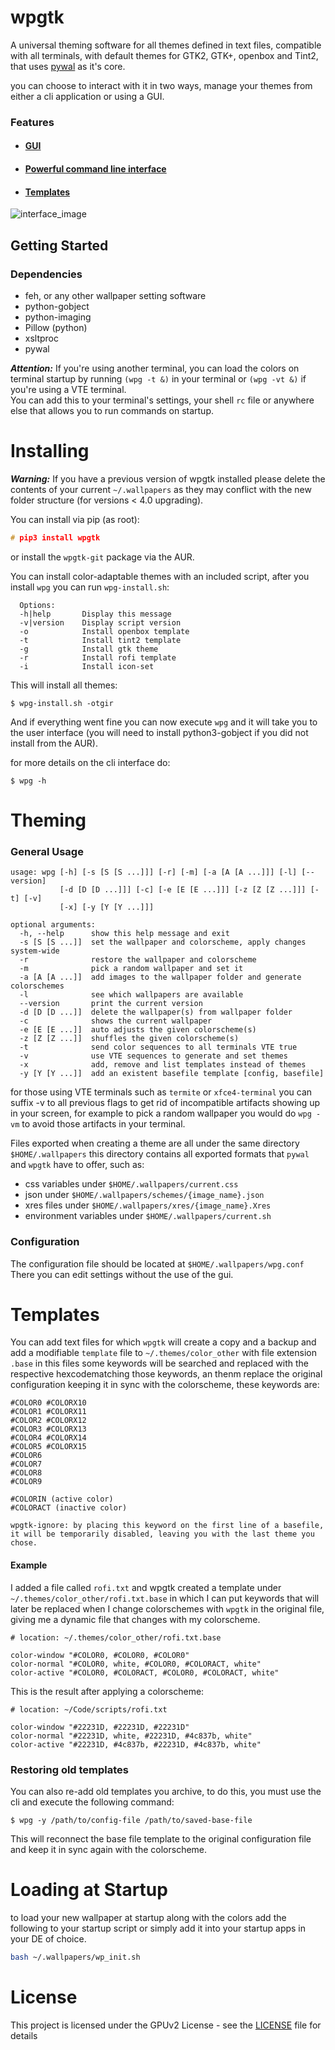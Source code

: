 
# wpgtk

A universal theming software for all themes 
defined in text files, compatible with all terminals, 
with default themes for GTK2, GTK+, openbox and Tint2, that uses 
[pywal](https://github.com/dylanaraps/pywal) as it's core.

you can choose to interact with it in two ways, manage your themes 
from either a cli application or using a GUI.

### Features

* #### [GUI](https://gfycat.com/RigidAnxiousElk)

* #### [Powerful command line interface](https://gfycat.com/NeighboringSarcasticEquine)

* #### [Templates](https://gfycat.com/VacantHeavyAmericansaddlebred)


![interface_image](http://i.imgur.com/2cquXzm.png)



## Getting Started

### Dependencies

* feh, or any other wallpaper setting software
* python-gobject
* python-imaging
* Pillow (python)
* xsltproc
* pywal

**_Attention:_** If you're using another terminal, you can load the colors on terminal startup
by running `(wpg -t &)` in your terminal or `(wpg -vt &)` if you're using a VTE terminal.  
You can add this to your terminal's settings, your shell `rc` file or anywhere else 
that allows you to run commands on startup.

# Installing

**_Warning:_** If you have a previous version of wpgtk installed
please delete the contents of your current `~/.wallpapers` as 
they may conflict with the new folder structure (for versions < 4.0 upgrading).

You can install via pip (as root):

```c
# pip3 install wpgtk
```

or install the `wpgtk-git` package via the AUR.  

You can install color-adaptable themes with an included script,
after you install `wpg` you can run `wpg-install.sh`:

```
  Options:
  -h|help       Display this message
  -v|version    Display script version
  -o            Install openbox template
  -t            Install tint2 template
  -g            Install gtk theme
  -r            Install rofi template
  -i            Install icon-set
  ```

This will install all themes:
  ```
$ wpg-install.sh -otgir
```

And if everything went fine you can now execute `wpg` and it will take
you to the user interface (you will need to install python3-gobject if
you did not install from the AUR).


for more details on the cli interface do:
```
$ wpg -h
```

# Theming

### General Usage

```
usage: wpg [-h] [-s [S [S ...]]] [-r] [-m] [-a [A [A ...]]] [-l] [--version]
           [-d [D [D ...]]] [-c] [-e [E [E ...]]] [-z [Z [Z ...]]] [-t] [-v]
           [-x] [-y [Y [Y ...]]]

optional arguments:
  -h, --help      show this help message and exit
  -s [S [S ...]]  set the wallpaper and colorscheme, apply changes system-wide
  -r              restore the wallpaper and colorscheme
  -m              pick a random wallpaper and set it
  -a [A [A ...]]  add images to the wallpaper folder and generate colorschemes
  -l              see which wallpapers are available
  --version       print the current version
  -d [D [D ...]]  delete the wallpaper(s) from wallpaper folder
  -c              shows the current wallpaper
  -e [E [E ...]]  auto adjusts the given colorscheme(s)
  -z [Z [Z ...]]  shuffles the given colorscheme(s)
  -t              send color sequences to all terminals VTE true
  -v              use VTE sequences to generate and set themes
  -x              add, remove and list templates instead of themes
  -y [Y [Y ...]]  add an existent basefile template [config, basefile]

```

for those using VTE terminals such as `termite` or `xfce4-terminal` you can suffix -v to all
previous flags to get rid of incompatible artifacts showing up in your screen, for example
to pick a random wallpaper you would do `wpg -vm` to avoid those artifacts in your terminal.

Files exported when creating a theme are all under the same directory `$HOME/.wallpapers`
this directory contains all exported formats that `pywal` and `wpgtk` have to offer, such
as:

* css variables under `$HOME/.wallpapers/current.css`
* json under `$HOME/.wallpapers/schemes/{image_name}.json`
* xres files under `$HOME/.wallpapers/xres/{image_name}.Xres`
* environment variables under `$HOME/.wallpapers/current.sh` 

### Configuration

The configuration file should be located at `$HOME/.wallpapers/wpg.conf`
There you can edit settings without the use of the gui.

# Templates

You can add text files for which `wpgtk` will create a copy and a backup and
add a modifiable `template` file to `~/.themes/color_other` with file extension `.base`
in this files some keywords will be searched and replaced with the respective hexcodematching those keywords, 
an thenm replace the original configuration keeping it in sync with the colorscheme, these keywords are:

```
#COLOR0 #COLORX10
#COLOR1 #COLORX11
#COLOR2 #COLORX12
#COLOR3 #COLORX13
#COLOR4 #COLORX14
#COLOR5 #COLORX15
#COLOR6
#COLOR7
#COLOR8
#COLOR9

#COLORIN (active color)
#COLORACT (inactive color)

wpgtk-ignore: by placing this keyword on the first line of a basefile,
it will be temporarily disabled, leaving you with the last theme you chose.
```

#### Example
I added a file called `rofi.txt` and wpgtk created a template under `~/.themes/color_other/rofi.txt.base` 
in which I can put keywords that will later be replaced when I change colorschemes with `wpgtk` in the
original file, giving me a dynamic file that changes with my colorscheme.

```
# location: ~/.themes/color_other/rofi.txt.base

color-window "#COLOR0, #COLOR0, #COLOR0"
color-normal "#COLOR0, white, #COLOR0, #COLORACT, white"
color-active "#COLOR0, #COLORACT, #COLOR0, #COLORACT, white"
```

This is the result after applying a colorscheme:

```
# location: ~/Code/scripts/rofi.txt

color-window "#22231D, #22231D, #22231D"
color-normal "#22231D, white, #22231D, #4c837b, white"
color-active "#22231D, #4c837b, #22231D, #4c837b, white"
```


### Restoring old templates

You can also re-add old templates you archive, to do this, you must use the cli and execute the following
command:

```
$ wpg -y /path/to/config-file /path/to/saved-base-file
```

This will reconnect the base file template to the original configuration file and keep it in sync again
with the colorscheme.


# Loading at Startup
to load your new wallpaper at startup along with the colors add the following to your 
startup script or simply add it into your startup apps in your DE of choice.

```sh
bash ~/.wallpapers/wp_init.sh
```

# License

This project is licensed under the GPUv2 License - see the [LICENSE](LICENSE) file for details
